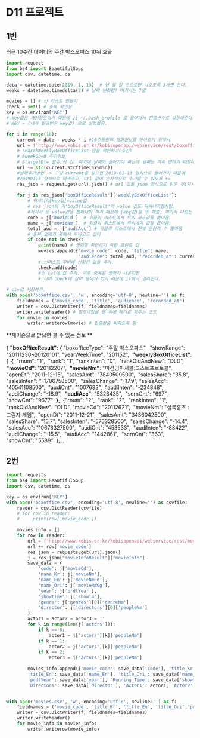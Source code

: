# D11 프로젝트

## 1번

최근 10주간 데이터의 주간 박스오피스 10위 호출

```python
import request
from bs4 import BeautifulSoup
import csv, datetime, os

data = datetime.date(2019, 1, 13)  # 년 월 일 순으로만 나오도록 3개만 쓴다.
weeks = datetime.timedelta(7) # 날짜 변화량? 여기서는 7일

movies = [] # 빈 리스트 만들기
check = set() # 중복 확인용
key = os.environ['KEY'] 
# key값은 개인정보이기 떄문에 vi ~/.bash_profile 로 들어가서 환경변수로 설정해준다.
# KEY = (내가 발급받은 key값) 으로 설정했음.

for i in range(10):
    current = date - weeks * i #10주동안의 영화정보를 받아오기 위해서.
    url = f'http://www.kobis.or.kr/kobisopenapi/webservice/rest/boxoffice/searchWeeklyBoxOfficeList.json?key={key}&weekGb=0&targetDt='
    # searchWeeklyBoxOfficeList 임을 확인하기(주간)
    # &weekGb=0 주간정보
    # &targetDt= 필수 키 값, 여기에 날짜가 들어가야 하는데 날짜는 계속 변하기 때문에 따로 써줄거임
    url += str(current.strftime(%Y%m%d)) 
    #날짜추가방법 -> 그냥 current를 넣으면 2019-01-13 형식으로 들어가기 때문에 
    #20190113 형식으로 바꿔주고, url 값에 순차적으로 추가할 수 있도록 +=
    res_json = request.get(url).json() # url 값을 json 형식으로 받은 것(딕셔너리 형식)
    
    for j in res_json['boxOfficeResult']['weeklyBoxOfficeList']:
        # 딕셔너리[key값]=value값
        # res_json의 키'boxOfficeResult'의 value 값도 딕셔너리형식임. 
        #거기서 또 value값을 뽑아내야 하기 때문에 [key값]을 또 해줌. 여기서 나오는 건 리스트.
        code = j['movieCd']  # 위클리 리스트에서 무비 코드값을 뽑아옴.
        name = j['movieNm']  # 위클리 리스트에서 무비네임 값을 뽑아옴.
        total_aud = j['audiAcc'] # 위클리 리스트에서 전체 관람객 수 뽑아옴.
        # 중복 없애기 위해서 무비코드 값이 
        if code not in check:
            print(name) # 영화명 확인하기 위한 프린트 값
            movies.append({'movie_code': code, 'title': name, 
                           'audience': total_aud, 'recorded_at': current})
            # 빈리스트 무비에 선정된 값들 추가.
            check.add(code) 
            #빈 set에 값 추가. 이후 중복된 영화가 나온다면 
            # 이미 check에 값이 들어가 있기 때문에 if에서 걸러진다.
           
# csv로 저장하기.
with open('boxoffice.csv', 'w', encoding='utf-8', newline='') as f:
    fieldnames = ('movie_code', 'title', 'audience', 'recorded_at')
    writer = csv.DictWriter(f, fieldnames=fieldnames)
    writer.writeheader() # 필드네임을 맨 위에 헤더로 써주는 코드
    for movie in movies:
        writer.writerow(movie) # 한줄한줄 써지도록 함.
```



**제이슨으로 받으면 볼 수 있는 정보 **

{
  **"boxOfficeResult"**: **{**
​    "boxofficeType": "주말 박스오피스",
​    "showRange": "20111230~20120101",
​    "yearWeekTime": "201152",
​    **"weeklyBoxOfficeList"**: **[**
​      **{**
​        "rnum": "1",
​        "rank": "1",
​        "rankInten": "0",
​        "rankOldAndNew": "OLD",
​       **"movieCd"**: "20112207",
​        **"movieNm"**: "미션임파서블:고스트프로토콜",
​        "openDt": "2011-12-15",
​        "salesAmt": "7840509500",
​        "salesShare": "35.8",
​        "salesInten": "-1706758500",
​        "salesChange": "-17.9",
​        "salesAcc": "40541108500",
​        "audiCnt": "1007683",
​        "audiInten": "-234848",
​        "audiChange": "-18.9",
​       **"audiAcc"**: "5328435",
​        "scrnCnt": "697",
​        "showCnt": "9677"
​      **}**,
​      {
​        "rnum": "2",
​        "rank": "2",
​        "rankInten": "1",
​        "rankOldAndNew": "OLD",
​        "movieCd": "20112621",
​        "movieNm": "셜록홈즈 : 그림자 게임",
​        "openDt": "2011-12-21",
​        "salesAmt": "3436042500",
​        "salesShare": "15.7",
​        "salesInten": "-576328500",
​        "salesChange": "-14.4",
​        "salesAcc": "10678327500",
​        "audiCnt": "453533",
​        "audiInten": "-83422",
​        "audiChange": "-15.5",
​        "audiAcc": "1442861",
​        "scrnCnt": "363",
​        "showCnt": "5589"
​      },...



## 2번

```python
import requests
from bs4 import BeautifulSoup
import csv, datetime, os

key = os.environ['KEY']
with open('boxoffice.csv', encoding='utf-8', newline='') as csvfile:
    reader = csv.DictReader(csvfile)
    # for row in reader:
    #     print(row['movie_code'])

    movies_info = []
    for row in reader:
        url = f'http://www.kobis.or.kr/kobisopenapi/webservice/rest/movie/searchMovieInfo.json?key={key}&movieCd='
        url += row['movie_code']
        res_json = requests.get(url).json()
        j = res_json["movieInfoResult"]["movieInfo"]
        save_data = {
            'code': j['movieCd'],
            'name_Kr': j['movieNm'],
            'name_En': j['movieNmEn'],
            'name_Ori': j['movieNmOg'],
            'year': j['prdtYear'],
            'showtime': j['showTm'],
            'genre': j['genres'][0]['genreNm'],
            'director': j['directors'][0]['peopleNm']
        }
        actor1 = actor2 = actor3 = ''
        for k in range(len(j['actors'])):
            if k == 0:
                actor1 = j['actors'][k]['peopleNm']
            if k == 1:
                actor2 = j['actors'][k]['peopleNm']
            if k == 2:
                actor3 = j['actors'][k]['peopleNm']
        
        movies_info.append({'movie_code': save_data['code'], 'title_Kr': save_data['name_Kr'], 
        'title_En': save_data['name_En'], 'title_Ori': save_data['name_Ori'], 
        'prdtYear': save_data['year'], 'Running_Time': save_data['showtime'], 'Genres': save_data['genre'],
        'Directors': save_data['director'], 'Actor1': actor1, 'Actor2': actor2, 'Actor3': actor3})


with open('movies.csv', 'w', encoding='utf-8', newline='') as f:
    fieldnames = ('movie_code', 'title_Kr', 'title_En', 'title_Ori','prdtYear', 'Running_Time', 'Genres', 'Directors', 'Actor1', 'Actor2', 'Actor3')
    writer = csv.DictWriter(f, fieldnames=fieldnames)
    writer.writeheader()
    for movie_info in movies_info:
        writer.writerow(movie_info)
        
```

